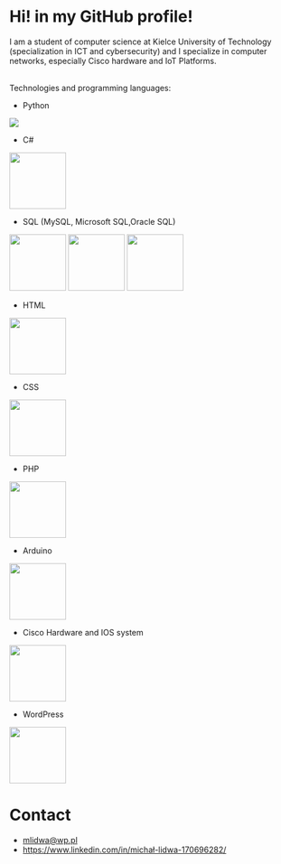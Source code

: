 # Hi! in my GitHub profile! 
I am a student of computer science at Kielce University of Technology (specialization in ICT and cybersecurity) and I specialize in computer networks, especially Cisco hardware and IoT Platforms.

</br>Technologies and programming languages:</br>
- Python

 <img src="https://www.python.org/static/img/python-logo.png">

- C#

 <img src="https://upload.wikimedia.org/wikipedia/commons/4/4f/Csharp_Logo.png" height=100px>

- SQL (MySQL, Microsoft SQL,Oracle SQL)

 <img src="https://logos-world.net/wp-content/uploads/2020/09/Oracle-Logo.png" height=100px >

 <img src="https://www.freepnglogos.com/uploads/logo-mysql-png/logo-mysql-mysql-logo-png-transparent-svg-vector-bie-supply-2.png" height=100px >

  <img src="https://upload.wikimedia.org/wikipedia/de/thumb/8/8c/Microsoft_SQL_Server_Logo.svg/1200px-Microsoft_SQL_Server_Logo.svg.png" height=100px >

- HTML

 <img src="https://icons.iconarchive.com/icons/cornmanthe3rd/plex/256/Other-html-5-icon.png" height=100px >

- CSS

 <img src="https://cdn.freebiesupply.com/logos/large/2x/css3-logo-png-transparent.png" height=100px >

- PHP

 <img src="https://www.php.net/images/logos/new-php-logo.png" height=100px >

- Arduino

 <img src="https://upload.wikimedia.org/wikipedia/commons/thumb/8/87/Arduino_Logo.svg/720px-Arduino_Logo.svg.png" height=100px>

- Cisco Hardware and IOS system

 <img src="https://upload.wikimedia.org/wikipedia/commons/thumb/6/64/Cisco_logo.svg/250px-Cisco_logo.svg.png" height=100px >

- WordPress
 <img src="[https://upload.wikimedia.org/wikipedia/commons/thumb/6/64/Cisco_logo.svg/250px-Cisco_logo.svg.png](https://e7.pngegg.com/pngimages/874/869/png-clipart-wordpress-web-development-content-management-system-blog-logo-wordpress-blue-web-design.png)" height=100px >

# Contact 


- mlidwa@wp.pl 
- https://www.linkedin.com/in/michał-lidwa-170696282/
